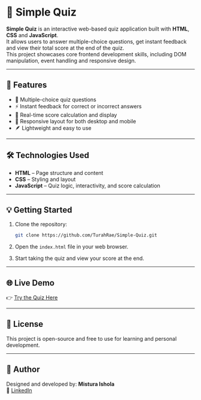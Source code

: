 # 🧠 Simple Quiz

**Simple Quiz** is an interactive web-based quiz application built with **HTML**, **CSS** and **JavaScript**.  
It allows users to answer multiple-choice questions, get instant feedback and view their total score at the end of the quiz.  
This project showcases core frontend development skills, including DOM manipulation, event handling and responsive design.

---

## 🚀 Features

- 📝 Multiple-choice quiz questions  
- ⚡ Instant feedback for correct or incorrect answers  
- 🧮 Real-time score calculation and display  
- 📱 Responsive layout for both desktop and mobile  
- 🪶 Lightweight and easy to use

---

## 🛠️ Technologies Used

- **HTML** – Page structure and content  
- **CSS** – Styling and layout  
- **JavaScript** – Quiz logic, interactivity, and score calculation

---

## 💡 Getting Started

1. Clone the repository:
   ```bash
   git clone https://github.com/TurahRae/Simple-Quiz.git
   ```

2. Open the `index.html` file in your web browser.  
3. Start taking the quiz and view your score at the end.

---

## 🌐 Live Demo

👉 [Try the Quiz Here](https://misturadev.github.io/Simple-Quiz/)

---

## 📌 License

This project is open-source and free to use for learning and personal development.

---

## 🧠 Author

Designed and developed by:
**Mistura Ishola**  
🔗 [LinkedIn](https://www.linkedin.com/in/mistura-ishola/)

